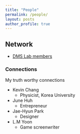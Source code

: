 ```yaml
---
title: "People"
permalink: /people/
layout: posts
author_profile: true
---
```


## Network 
- [DMS Lab members](https://dmslab-konkuk.github.io/people/)


### Connections 
My truth worthy connections
- Kevin Chang
  - Physicist, Korea University
- June Huh
  - Entrepreneur
- Jae-Hyun Park
  - Designer
- L.M Yoon
  - Game screenwriter


